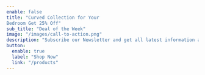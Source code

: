 ```yaml
---
enable: false
title: "Curved Collection for Your
Bedroom Get 25% Off"
sub_title: "Deal of the Week"
image: "/images/call-to-action.png"
description: "Subscribe our Newsletter and get all latest information and offers"
button:
  enable: true
  label: "Shop Now"
  link: "/products"
---
```

